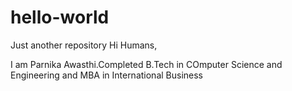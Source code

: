 # hello-world
Just another repository
Hi Humans,

I am Parnika Awasthi.Completed B.Tech in COmputer Science and Engineering and MBA in International Business
